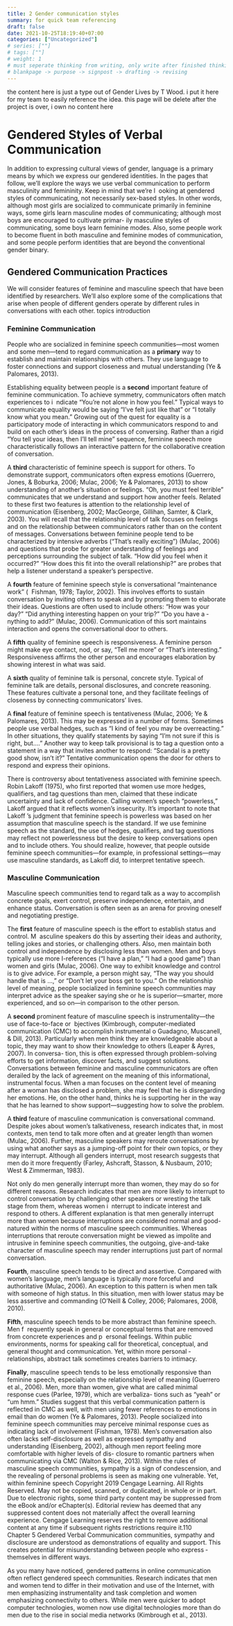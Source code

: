 ```yaml
---
title: 2 Gender communication styles
summary: for quick team referencing
draft: false
date: 2021-10-25T18:19:40+07:00
categories: ["Uncategorized"]
# series: [""]
# tags: [""]
# weight: 1
# must seperate thinking from writing, only write after finished thinking
# blankpage -> purpose -> signpost -> drafting -> revising
---
```


the content here is just a type out of Gender Lives by T Wood. i put it here for my team to easily reference the idea. this page will be delete after the project is over, i own no content here

# Gendered Styles of Verbal Communication

In addition to expressing cultural views of gender, language is a primary means by which we
express our gendered identities. In the pages that follow, we’ll explore the ways we use ­verbal
communication to perform masculinity and femininity. Keep in mind that we’re l ­ ooking at
gendered styles of communicating, not necessarily sex-based styles. In other words, although
most girls are socialized to communicate primarily in feminine ways, some girls learn
­masculine modes of communicating; although most boys are encouraged to cultivate primar-
ily masculine styles of communicating, some boys learn feminine modes. Also, some people
work to become fluent in both masculine and feminine modes of communication, and some
people perform identities that are beyond the conventional gender binary.

## Gendered Communication Practices

We will consider features of feminine and masculine speech that have been identified by
researchers. We’ll also explore some of the complications that arise when people of different
genders operate by different rules in conversations with each other.
topics introduction

### Feminine Communication

People who are socialized in feminine speech communities—most women and some men—tend to regard communication as a ­**primary**
way to establish and maintain relationships with others. They use language to foster
­connections and support closeness and mutual understanding (Ye & Palomares, 2013).

Establishing equality between people is a **second** important feature of feminine
­communication. To achieve symmetry, communicators often match experiences to i ­ ndicate
“You’re not alone in how you feel.” Typical ways to communicate equality would be ­saying
“I’ve felt just like that” or “I totally know what you mean.” Growing out of the quest for
­equality is a participatory mode of interacting in which communicators respond to and build
on each other’s ideas in the process of conversing. Rather than a rigid “You tell your ideas,
then I’ll tell mine” sequence, feminine speech more characteristically follows an interactive
pattern for the collaborative creation of conversation.

A **third** characteristic of feminine speech is support for others. To demonstrate support,
communicators often express emotions (Guerrero, Jones, & Boburka, 2006; Mulac, 2006; Ye &
Palomares, 2013) to show understanding of another’s situation or feelings. “Oh, you must
feel terrible” communicates that we understand and support how another feels. Related to
these first two features is attention to the relationship level of communication (Eisenberg,
2002; MacGeorge, Gillihan, Samter, & Clark, 2003). You will recall that the relationship level
of talk focuses on feelings and on the relationship between communicators rather than on
the content of messages. Conversations between feminine people tend to be characterized by
intensive adverbs (“That’s really exciting”) (Mulac, 2006) and questions that probe for greater
understanding of feelings and perceptions surrounding the subject of talk. “How did you feel
when it occurred?” “How does this fit into the overall relationship?” are probes that help a
listener understand a speaker’s perspective.

A **fourth** feature of feminine speech style is conversational “maintenance work” ( ­ Fishman,
1978; Taylor, 2002). This involves efforts to sustain conversation by inviting others to speak
and by prompting them to elaborate their ideas. Questions are often used to include ­others:
“How was your day?” “Did anything interesting happen on your trip?” “Do you have a ­ nything
to add?” (Mulac, 2006). Communication of this sort maintains interaction and opens the
conversational door to others.

A **fifth** quality of feminine speech is responsiveness. A feminine person might make eye
contact, nod, or say, “Tell me more” or “That’s interesting.” Responsiveness affirms the other
person and encourages elaboration by showing interest in what was said.

A **sixth** quality of feminine talk is personal, concrete style. Typical of feminine talk are
details, personal disclosures, and concrete reasoning. These features cultivate a personal tone,
and they facilitate feelings of closeness by connecting communicators’ lives.

A **final** feature of feminine speech is tentativeness (Mulac, 2006; Ye & Palomares, 2013).
This may be expressed in a number of forms. Sometimes people use verbal hedges, such as
“I kind of feel you may be overreacting.” In other situations, they qualify statements by saying
“I’m not sure if this is right, but….” Another way to keep talk provisional is to tag a question
onto a statement in a way that invites another to respond: “Scandal is a pretty good show, isn’t
it?” Tentative communication opens the door for others to respond and express their opinions.

There is controversy about tentativeness associated with feminine speech. Robin Lakoff
(1975), who first reported that women use more hedges, qualifiers, and tag questions than
men, claimed that these indicate uncertainty and lack of confidence. Calling women’s
speech “powerless,” Lakoff argued that it reflects women’s insecurity. It’s important to note
that Lakoff ’s judgment that feminine speech is powerless was based on her assumption
that ­masculine speech is the standard. If we use feminine speech as the standard, the use
of hedges, qualifiers, and tag questions may reflect not powerlessness but the desire to keep
conversations open and to include others. You should realize, however, that people outside
feminine speech communities—for example, in professional settings—may use masculine
standards, as Lakoff did, to interpret tentative speech.

### Masculine Communication

Masculine speech communities tend to regard talk as a
way to accomplish concrete goals, exert control, preserve independence, entertain, and enhance
status. Conversation is often seen as an arena for proving oneself and negotiating prestige.

The **first** feature of masculine speech is the effort to establish status and control. M
­ asculine
speakers do this by asserting their ideas and authority, telling jokes and stories, or challenging
others. Also, men maintain both control and independence by disclosing less than women.
Men and boys typically use more I-references (“I have a plan,” “I had a good game”) than
women and girls (Mulac, 2006). One way to exhibit knowledge and control is to give advice.
For example, a person might say, “The way you should handle that is …,” or “Don’t let your
boss get to you.” On the relationship level of meaning, people socialized in feminine speech
communities may interpret advice as the speaker saying she or he is superior—smarter, more
experienced, and so on—in comparison to the other person.

A **second** prominent feature of masculine speech is instrumentality—the use of face-to-face or
­ bjectives ­(Kimbrough,
computer-mediated communication (CMC) to accomplish instrumental o
Guadagno, Muscanell, & Dill, 2013). Particularly when men think they are knowledgeable about
a topic, they may want to show their knowledge to others (Leaper & Ayres, 2007). In conversa-
tion, this is often expressed through problem-solving efforts to get information, discover facts,
and suggest solutions. Conversations between feminine and ­masculine communicators are often
derailed by the lack of agreement on the meaning of this informational, instrumental focus.
When a man focuses on the content level of meaning after a woman has disclosed a problem, she
may feel that he is disregarding her emotions. He, on the other hand, thinks he is supporting her
in the way that he has learned to show support—suggesting how to solve the problem.

A **third** feature of masculine communication is conversational command. Despite jokes
about women’s talkativeness, research indicates that, in most contexts, men tend to talk more
often and at greater length than women (Mulac, 2006). Further, masculine speakers may
reroute conversations by using what another says as a jumping-off point for their own topics,
or they may interrupt. Although all genders interrupt, most research suggests that men do it
more frequently (Farley, Ashcraft, Stasson, & Nusbaum, 2010; West & Zimmerman, 1983).

Not only do men generally interrupt more than women, they may do so for different
reasons. Research indicates that men are more likely to interrupt to control conversation by
challenging other speakers or wresting the talk stage from them, whereas women i ­ nterrupt
to indicate interest and respond to others. A different explanation is that men generally
interrupt more than women because interruptions are considered normal and good-natured
within the norms of masculine speech communities. Whereas interruptions that reroute
­conversation might be viewed as impolite and intrusive in feminine speech communities, the
outgoing, give-and-take character of masculine speech may render interruptions just part of
normal conversation.

**Fourth**, masculine speech tends to be direct and assertive. Compared with women’s
­language, men’s language is typically more forceful and authoritative (Mulac, 2006). An
exception to this pattern is when men talk with someone of high status. In this situation, men
with lower status may be less assertive and commanding (O’Neill & Colley, 2006; Palomares,
2008, 2010).

**Fifth**, masculine speech tends to be more abstract than feminine speech. Men f ­ requently
speak in general or conceptual terms that are removed from concrete experiences and p
­ ersonal
feelings. Within public environments, norms for speaking call for theoretical, ­conceptual,
and general thought and communication. Yet, within more personal ­relationships, abstract
talk sometimes creates barriers to intimacy.

**Finally**, masculine speech tends to be less emotionally responsive than feminine speech,
especially on the relationship level of meaning (Guerrero et al., 2006). Men, more than
women, give what are called minimal response cues (Parlee, 1979), which are verbaliza-
tions such as “yeah” or “um hmm.” Studies suggest that this verbal communication pattern
is reflected in CMC as well, with men using fewer references to emotions in email than do
women (Ye & Palomares, 2013). People socialized into feminine speech communities may
perceive minimal response cues as indicating lack of involvement (Fishman, 1978). Men’s
conversation also often lacks self-disclosure as well as expressed sympathy and understanding
(Eisenberg, 2002), although men report feeling more comfortable with higher levels of dis-
closure to romantic partners when communicating via CMC (Walton & Rice, 2013). Within
the rules of masculine speech communities, sympathy is a sign of condescension, and the
revealing of personal problems is seen as making one vulnerable. Yet, within feminine speech
Copyright 2019 Cengage Learning. All Rights Reserved. May not be copied, scanned, or duplicated, in whole or in part. Due to electronic rights, some third party content may be suppressed from the eBook and/or eChapter(s).
Editorial review has deemed that any suppressed content does not materially affect the overall learning experience. Cengage Learning reserves the right to remove additional content at any time if subsequent rights restrictions require it.110    Chapter 5
Gendered Verbal Communication
communities, sympathy and disclosure are understood as demonstrations of ­equality and
support. This creates potential for misunderstanding between people who express ­themselves
in different ways.

As you many have noticed, gendered patterns in online communication often reflect
­gendered speech communities. Research indicates that men and women tend to differ in
their motivation and use of the Internet, with men emphasizing instrumentality and task
completion and women emphasizing connectivity to others. While men were quicker to
adopt computer technologies, women now use digital technologies more than do men due to
the rise in social media networks (Kimbrough et al., 2013).
